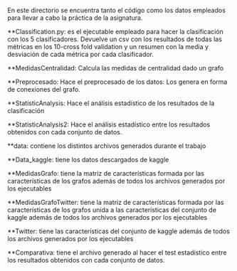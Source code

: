 En este directorio se encuentra tanto el código como los datos empleados para llevar a cabo la práctica de la asignatura.

**Classification.py: es el ejecutable empleado para hacer la clasificación con los 5 clasificadores. Devuelve un csv con los resultados de todas las métricas en los 10-cross fold validation y un resumen con la media y desviación de cada métrica por cada clasificador.

**MedidasCentralidad: Calcula las medidas de centralidad dado un grafo

**Preprocesado: Hace el preprocesado de los datos: Los genera en forma de conexiones del grafo.

**StatisticAnalysis: Hace el análisis estadístico de los resultados de la clasificación

**StatisticAnalysis2: Hace el análisis estadístico entre los resultados obtenidos con cada conjunto de datos.

**data: contiene los distintos archivos generados durante el trabajo

**Data_kaggle: tiene los datos descargados de kaggle

**MedidasGrafo: tiene la matriz de características formada por las características de los grafos además de todos los archivos generados por los ejecutables

**MedidasGrafoTwitter: tiene la matriz de características formada por las características de los grafos unida a las características del conjunto de kaggle además de todos los archivos generados por los ejecutables

**Twitter: tiene las características del conjunto de kaggle además de todos los archivos generados por los ejecutables

**Comparativa: tiene el archivo generado al hacer el test estadístico entre los resultados obtenidos con cada conjunto de datos.
